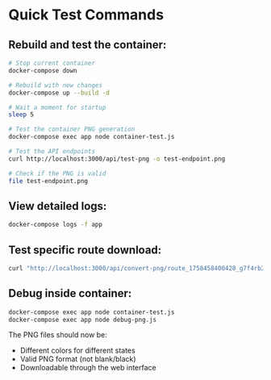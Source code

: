 # Quick Test Commands

## Rebuild and test the container:
```bash
# Stop current container
docker-compose down

# Rebuild with new changes
docker-compose up --build -d

# Wait a moment for startup
sleep 5

# Test the container PNG generation
docker-compose exec app node container-test.js

# Test the API endpoints
curl http://localhost:3000/api/test-png -o test-endpoint.png

# Check if the PNG is valid
file test-endpoint.png
```

## View detailed logs:
```bash
docker-compose logs -f app
```

## Test specific route download:
```bash
curl "http://localhost:3000/api/convert-png/route_1758458400428_g7f4rb2v4" -o route-download.png
```

## Debug inside container:
```bash
docker-compose exec app node container-test.js
docker-compose exec app node debug-png.js  
```

The PNG files should now be:
- Different colors for different states
- Valid PNG format (not blank/black)
- Downloadable through the web interface
